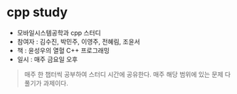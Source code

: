 # cpp study

* 모바일시스템공학과 cpp 스터디
* 참여자 : 김수진, 박민주, 이영주, 전혜림, 조윤서
* 책 : 윤성우의 열혈 C++ 프로그래밍
* 일시 : 매주 금요일 오후

> 매주 한 챕터씩 공부하여 스터디 시간에 공유한다.
> 매주 해당 범위에 있는 문제 다 풀기가 과제이다.
